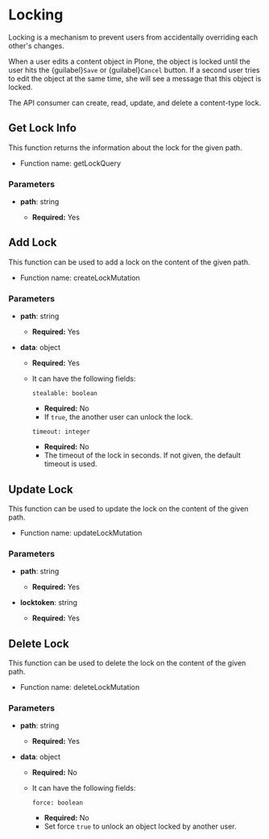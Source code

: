 # Locking

Locking is a mechanism to prevent users from accidentally overriding each other's changes.

When a user edits a content object in Plone, the object is locked until the user hits the {guilabel}`Save` or {guilabel}`Cancel` button.
If a second user tries to edit the object at the same time, she will see a message that this object is locked.

The API consumer can create, read, update, and delete a content-type lock.

## Get Lock Info

This function returns the information about the lock for the given path.

-   Function name: getLockQuery

### Parameters

-   **path**: string

    -   **Required:** Yes

## Add Lock

This function can be used to add a lock on the content of the given path.

-   Function name: createLockMutation

### Parameters

-   **path**: string

    -   **Required:** Yes

-   **data**: object

    -   **Required:** Yes
    -   It can have the following fields:

        `stealable: boolean`

        -   **Required:** No
        -   If `true`, the another user can unlock the lock.

        `timeout: integer`

        -   **Required:** No
        -   The timeout of the lock in seconds. If not given, the default timeout is used.

## Update Lock

This function can be used to update the lock on the content of the given path.

-   Function name: updateLockMutation

### Parameters

-   **path**: string

    -   **Required:** Yes

-   **locktoken**: string

    -   **Required:** Yes

## Delete Lock

This function can be used to delete the lock on the content of the given path.

-   Function name: deleteLockMutation

### Parameters

-   **path**: string

    -   **Required:** Yes

-   **data**: object

    -   **Required:** No
    -   It can have the following fields:

        `force: boolean`

        -   **Required:** No
        -   Set force `true` to unlock an object locked by another user.
